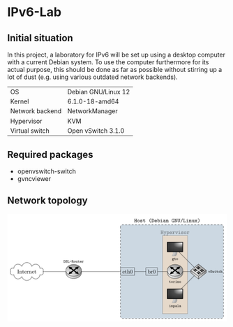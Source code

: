 # IPv6-Lab

## Initial situation

In this project, a laboratory for IPv6 will be set up using a desktop computer with a current Debian system. To use the computer furthermore for its actual purpose, this should be done as far as possible without stirring up a lot of dust (e.g. using various outdated network backends).

|   |   |
|---|---|
| OS              | Debian GNU/Linux 12 | 
| Kernel          | 6.1.0-18-amd64      |
| Network backend | NetworkManager      | 
| Hypervisor      | KVM                 |
| Virtual switch  | Open vSwitch 3.1.0  |

## Required packages

- openvswitch-switch
- gvncviewer

## Network topology
![Network topology](img/lab2.png)
